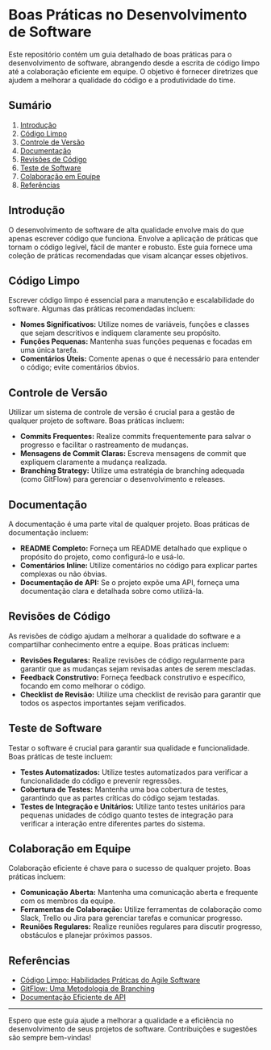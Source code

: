 # Boas Práticas no Desenvolvimento de Software

Este repositório contém um guia detalhado de boas práticas para o desenvolvimento de software, abrangendo desde a escrita de código limpo até a colaboração eficiente em equipe. O objetivo é fornecer diretrizes que ajudem a melhorar a qualidade do código e a produtividade do time.

## Sumário

1. [Introdução](#introdução)
2. [Código Limpo](#código-limpo)
3. [Controle de Versão](#controle-de-versão)
4. [Documentação](#documentação)
5. [Revisões de Código](#revisões-de-código)
6. [Teste de Software](#teste-de-software)
7. [Colaboração em Equipe](#colaboração-em-equipe)
8. [Referências](#referências)

## Introdução

O desenvolvimento de software de alta qualidade envolve mais do que apenas escrever código que funciona. Envolve a aplicação de práticas que tornam o código legível, fácil de manter e robusto. Este guia fornece uma coleção de práticas recomendadas que visam alcançar esses objetivos.

## Código Limpo

Escrever código limpo é essencial para a manutenção e escalabilidade do software. Algumas das práticas recomendadas incluem:

- **Nomes Significativos:** Utilize nomes de variáveis, funções e classes que sejam descritivos e indiquem claramente seu propósito.
- **Funções Pequenas:** Mantenha suas funções pequenas e focadas em uma única tarefa.
- **Comentários Úteis:** Comente apenas o que é necessário para entender o código; evite comentários óbvios.

## Controle de Versão

Utilizar um sistema de controle de versão é crucial para a gestão de qualquer projeto de software. Boas práticas incluem:

- **Commits Frequentes:** Realize commits frequentemente para salvar o progresso e facilitar o rastreamento de mudanças.
- **Mensagens de Commit Claras:** Escreva mensagens de commit que expliquem claramente a mudança realizada.
- **Branching Strategy:** Utilize uma estratégia de branching adequada (como GitFlow) para gerenciar o desenvolvimento e releases.

## Documentação

A documentação é uma parte vital de qualquer projeto. Boas práticas de documentação incluem:

- **README Completo:** Forneça um README detalhado que explique o propósito do projeto, como configurá-lo e usá-lo.
- **Comentários Inline:** Utilize comentários no código para explicar partes complexas ou não óbvias.
- **Documentação de API:** Se o projeto expõe uma API, forneça uma documentação clara e detalhada sobre como utilizá-la.

## Revisões de Código

As revisões de código ajudam a melhorar a qualidade do software e a compartilhar conhecimento entre a equipe. Boas práticas incluem:

- **Revisões Regulares:** Realize revisões de código regularmente para garantir que as mudanças sejam revisadas antes de serem mescladas.
- **Feedback Construtivo:** Forneça feedback construtivo e específico, focando em como melhorar o código.
- **Checklist de Revisão:** Utilize uma checklist de revisão para garantir que todos os aspectos importantes sejam verificados.

## Teste de Software

Testar o software é crucial para garantir sua qualidade e funcionalidade. Boas práticas de teste incluem:

- **Testes Automatizados:** Utilize testes automatizados para verificar a funcionalidade do código e prevenir regressões.
- **Cobertura de Testes:** Mantenha uma boa cobertura de testes, garantindo que as partes críticas do código sejam testadas.
- **Testes de Integração e Unitários:** Utilize tanto testes unitários para pequenas unidades de código quanto testes de integração para verificar a interação entre diferentes partes do sistema.

## Colaboração em Equipe

Colaboração eficiente é chave para o sucesso de qualquer projeto. Boas práticas incluem:

- **Comunicação Aberta:** Mantenha uma comunicação aberta e frequente com os membros da equipe.
- **Ferramentas de Colaboração:** Utilize ferramentas de colaboração como Slack, Trello ou Jira para gerenciar tarefas e comunicar progresso.
- **Reuniões Regulares:** Realize reuniões regulares para discutir progresso, obstáculos e planejar próximos passos.

## Referências

- [Código Limpo: Habilidades Práticas do Agile Software](https://www.amazon.com.br/C%C3%B3digo-Limpo-Habilidades-Pr%C3%A1ticas-Software/dp/8576082675)
- [GitFlow: Uma Metodologia de Branching](https://nvie.com/posts/a-successful-git-branching-model/)
- [Documentação Eficiente de API](https://swagger.io/)

---

Espero que este guia ajude a melhorar a qualidade e a eficiência no desenvolvimento de seus projetos de software. Contribuições e sugestões são sempre bem-vindas!
